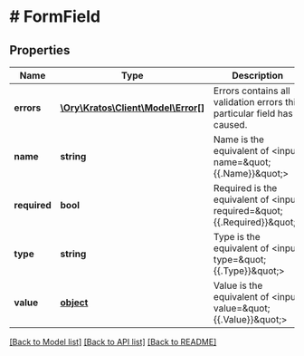# # FormField

## Properties

Name | Type | Description | Notes
------------ | ------------- | ------------- | -------------
**errors** | [**\Ory\Kratos\Client\Model\Error[]**](Error.md) | Errors contains all validation errors this particular field has caused. | [optional] 
**name** | **string** | Name is the equivalent of &lt;input name&#x3D;\&quot;{{.Name}}\&quot;&gt; | [optional] 
**required** | **bool** | Required is the equivalent of &lt;input required&#x3D;\&quot;{{.Required}}\&quot;&gt; | [optional] 
**type** | **string** | Type is the equivalent of &lt;input type&#x3D;\&quot;{{.Type}}\&quot;&gt; | [optional] 
**value** | [**object**](.md) | Value is the equivalent of &lt;input value&#x3D;\&quot;{{.Value}}\&quot;&gt; | [optional] 

[[Back to Model list]](../../README.md#documentation-for-models) [[Back to API list]](../../README.md#documentation-for-api-endpoints) [[Back to README]](../../README.md)


